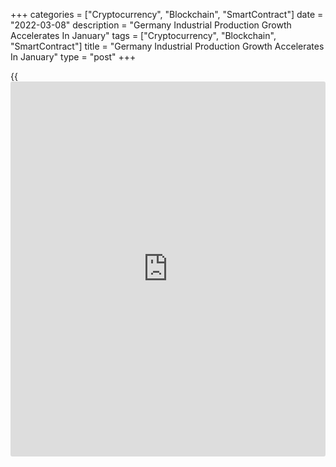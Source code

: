 +++
categories = ["Cryptocurrency", "Blockchain", "SmartContract"]
date = "2022-03-08"
description = "Germany Industrial Production Growth Accelerates In January"
tags = ["Cryptocurrency", "Blockchain", "SmartContract"]
title = "Germany Industrial Production Growth Accelerates In January"
type = "post"
+++

{{<iframe id="large-banner" src="https://www.bounty.group/#slide=11.0" width="100%" height="600" scrolling="no" style="border: 0px solid rgb(216, 221, 230); border-radius: 3px;">}}

Germany industrial production growth accelerated unexpectedly in
January, data from Destatis revealed on Tuesday.

Industrial output advanced 2.7 percent month-on-month, faster than the
revised 1.1 percent increase seen in December. Production was forecast
to climb at a slower pace of 0.5 percent.

On a yearly basis, industrial output grew 1.8 percent, in contrast to
the 2.7 percent decline posted in the previous month.

Compared with February 2020, the month before restrictions were imposed
due to the corona pandemic in Germany, production was 3.0 percent lower
in January.

Excluding energy and construction, industrial production was up by 1.3
percent on month in January.

Within industry, the production of consumer goods gained 4.0 percent and
capital goods by 1.2 percent. The production of intermediate goods
climbed 0.3 percent.

For comments and feedback [contact](https://www.playgroundfx.com/contact/): editorial@rtt[news](https://www.letsplayfx.com/blog/forex-news-website/).com

[Economic News][1]

 **What parts of the world are seeing the best (and worst) economic
performances lately? Click[here][2] to check out our [Econ Scorecard][2]
and find out! See up-to-the-moment [ranking](https://www.playgroundfx.com/blog/crypto-exchange-ranking/)s for the best and worst
performers in [GDP][3], [unemployment rate][4], [inflation][5] and much
more.**

   1. www.rtt[news](https://www.letsplayfx.com/blog/forex-news-website/).com/Content/EconomicNews.aspx
   2. www.rtt[news](https://www.letsplayfx.com/blog/forex-news-website/).com/economic-scorecard/world-rank/PPI/highest-performance.aspx
   3. www.rtt[news](https://www.letsplayfx.com/blog/forex-news-website/).com/economic-scorecard/world-rank/GDP/highest-performance.aspx
   4. www.rtt[news](https://www.letsplayfx.com/blog/forex-news-website/).com/economic-scorecard/world-rank/unemployment-rate/lowest-performance.aspx
   5. www.rtt[news](https://www.letsplayfx.com/blog/forex-news-website/).com/economic-scorecard/world-rank/CPI/highest-performance.aspx
